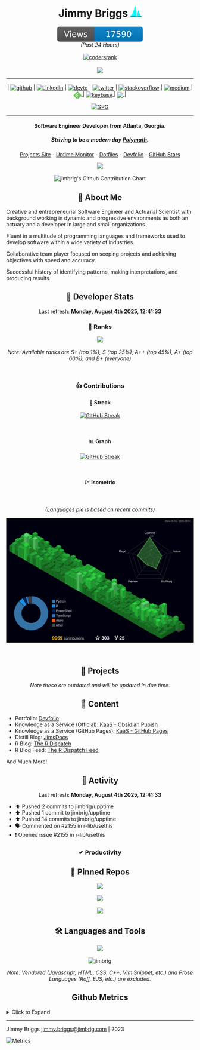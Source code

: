 <!--- 
Thanks for viewing the source code. #realdevs
-->

<h1 align="center">Jimmy Briggs   <a href="#" target="blank"><img alt="Image of profile-views" src="https://github.com/jimbrig/profile-views/blob/master/graph/427463930/small/week.png" height="30" /></a></h1>

<p align="center"><a href="https//github.com/jimbrig/profile-views" target="blank"><img align="center" src="https://github.com/jimbrig/profile-views/blob/master/svg/profile/badge.svg" alt="views" /></a><br><em>(Past 24 Hours)</em></p>

<p align="center">
  <a href="https://profile.codersrank.io/user/jimbrig/" target="blank"><img align="center" src="https://img.shields.io/badge/CodersRank-jimbrig-success?style=social&logo=codersrank" alt="codersrank" /></a>
  <br>
  <br>
  <a href="https://www.powershellgallery.com/profiles/jimbrig"><img align="center" src="https://img.shields.io/badge/Total%20PSGallery%20Downloads-~15,777-blue"/></a>
</p>

***

<p align="center"> | 
  <a href="https://github.com/jimbrig" target="blank">
    <img align="center" src="https://img.shields.io/github/followers/jimbrig?label=Follow&style=social" alt="github" />
  </a> | 
  <a href="https://linkedin.com/in/jimbrig" target="blank">
    <img align="center" src="https://img.shields.io/badge/linkedin-%230077B5.svg?style=for-the-badge&logo=linkedin&logoColor=white" alt="LinkedIn" height="18px" />
  </a> | 
  <a href="https://dev.to/jimbrig" target="blank">
    <img align="center" src="https://img.shields.io/badge/dev.to-0A0A0A?style=for-the-badge&logo=dev.to&logoColor=white" alt="devto" height="18px" />
  </a> | 
  <a href="https://twitter.com/jimbrig2011" target="blank">
    <img align="center" src="https://img.shields.io/twitter/follow/jimbrig2011?style=social" alt="twitter" height="18px" />
  </a> | 
  <a href="https://stackoverflow.com/users/jimbrig" target="blank">
    <img align="center" src="https://img.shields.io/badge/-Stackoverflow-FE7A16?style=for-the-badge&logo=stack-overflow&logoColor=white" alt="stackoverflow" height="18px" />
  </a> | 
  <a href="https://medium.com/jimbrig" target="blank">
    <img align="center" src="https://img.shields.io/badge/Medium-12100E?style=for-the-badge&logo=medium&logoColor=white" alt="medium" height="18px" />
  </a> | 
  <a href="https://feedly.com/i/subscription/feed%2Fhttps%3A%2F%2Ffeedly.com%2Ff%2FqOVW62nvaI7U3Fp6BLtRqKnY" target="blank">
    <img align="center" src="assets/feedly.svg" alt="feedly" height="18px" />
  </a> | 
  <a href="https://keybase.io/jimbrig" target="blank">
    <img align="center" src="https://keybase.io/favicon.ico" alt="keybase" height="18px" />
  </a> |
  <a href="https://goodreads.com/jimbrig" target="blank">
    <img align="center" src="https://img.shields.io/badge/Goodreads-F3F1EA?style=for-the-badge&logo=goodreads&logoColor=372213" height="18px" />
   </a> |
</p>

<p align="center"><a href="https://github.com/jimbrig.gpg"><img alt="GPG" src="https://img.shields.io/keybase/pgp/jimbrig?label=PGP"></img></a></p>

<hr>

<h4 align="center">Software Engineer Developer from Atlanta, Georgia.</h4>

<h5 align="center">Striving to be a modern day <em><strong><a href="https://en.wikipedia.org/wiki/Polymath">Polymath</strong></a>.</em></h5>

<p align="center"><a href="https://docs.jimbrig.com/projects">Projects Site</a> - <a href="https://docs.jimbrig.com/upptime">Uptime Monitor</a> - <a href="https://github.com/jimbrig/jimsdots">Dotfiles</a> - <a href="https://docs.jimbrig.com/devpholio">Devfolio</a> - <a href="https://jimsshinyapps.shinyapps.io/jimsghstars">GitHub Stars</a></p>

<p align="center"><a href="https://github.com/jimbrig/jimbrig/actions/workflows/all-actions.yml"><img src="https://github.com/jimbrig/jimbrig/actions/workflows/all-actions.yml/badge.svg?branch=main"></img></a></p>

<p align="center"><img src="https://ghchart.rshah.org/409ba5/jimbrig" alt="jimbrig's Github Contribution Chart" /></p>

<h2 align="center">🧬 About Me</h2>

Creative and entrepreneurial Software Engineer and Actuarial Scientist with background working in dynamic and progressive environments as both an actuary and a developer in large and small organizations.

Fluent in a multitude of programming languages and frameworks used to develop software within a wide variety of industries.

Collaborative team player focused on scoping projects and achieving objectives with speed and accuracy.

Successful history of identifying patterns, making interpretations, and producing results.

<h2 align="center">💪 Developer Stats</h2>

<p align="center">
  Last refresh: 
  <b>Monday, August 4th 2025, 12:41:33</b>
</p>

<h3  align="center">🏅 Ranks</h3>

<p align="center">
  <a href="http://github-readme-stats.jimbrig.com/api?username=jimbrig&count_private=true&show_icons=true&include_all_commits=true&theme=transparent">
    <img src="http://github-readme-stats.jimbrig.com/api?username=jimbrig&count_private=true&show_icons=true&include_all_commits=true&theme=transparent" />
  </a>
  <br><p align="center"><em>Note: Available ranks are S+ (top 1%), S (top 25%), A++ (top 45%), A+ (top 60%), and B+ (everyone)</em></p>
</p>

<br>

<h3 align="center">👍 Contributions</h3>

<h4 align="center">📆 Streak</h4>

<p class="rich-diff-level-zero" align="center">
  <a href="https://github-readme-streak-stats.herokuapp.com/?user=jimbrig&theme=dark" rel="nofollow" class="rech-diff-level-one">
    <img src="https://github-readme-streak-stats.herokuapp.com/?user=jimbrig&theme=dark" alt="GitHub Streak" data-canonical-src="https://github-readme-streak-stats.herokuapp.com/?user=jimbrig&theme=dark" style="max-width:100%;">
   </a>
</p>

<br>

<h4 align="center">📊 Graph</h4>

<p class="rich-diff-level-zero" align="center">
  <a href="https://github-readme-activity-graph.vercel.app/graph?username=jimbrig&theme=react-dark" rel="nofollow" class="rech-diff-level-one">
    <img
      src="https://github-readme-activity-graph.vercel.app/graph?username=jimbrig&theme=react-dark"
      alt="GitHub Streak" data-canonical-src="https://github-readme-activity-graph.vercel.app/graph?username=jimbrig&theme=react-dark"
      style="max-width:100%;"
    >
  </a>
</p>

<br>

<h4 align="center">💹 Isometric</h4>
<br><p align="center"><em>(Languages pie is based on recent commits)</em></p>
<p align="center">
	<a href="./profile-3d-contrib/profile-night-green.svg">
		<img width="900em" src="./profile-3d-contrib/profile-night-green.svg">
	</a>
</p>

<br>
<h2 align="center">🏁 Projects</h2>
<p align="center"><em>Note these are outdated and will be updated in due time.</em></p>

<!-- START OF PROFILE STACK, DO NOT REMOVE -->

<!-- END OF PROFILE STACK, DO NOT REMOVE -->

<h2 align="center">📃 Content</h2>

- Portfolio: [Devfolio](https://devfolio.jimbrig.com)
- Knowledge as a Service (Official): [KaaS - Obsidian Pubish](https://publish.obsidian.md/kaas-published/) 
- Knowledge as a Service (GitHub Pages): [KaaS - GitHub Pages](https://kaas.jimbrig.com/)  
- Distill Blog: [JimsDocs](https://jimbrig.github.io/jimsdocs/)
- R Blog: [The R Dispatch](https://therdispatch.jimbrig.com/) 
- R Blog Feed: [The R Dispatch Feed](https://feedly.com/i/subscription/feed%2Fhttps%3A%2F%2Ffeedly.com%2Ff%2FqOVW62nvaI7U3Fp6BLtRqKnY)

And Much More!

<!-- BLOG-POST-LIST:START -->
<!--FEED:{"rows": 5, "select": ["feed"], "raw": true, "title": true }-->
<!-- BLOG-POST-LIST:END -->

<h2 align="center">💼 Activity</h2>

<p align="center">
  Last refresh: 
  <b>Monday, August 4th 2025, 12:41:33</b>
</p>

* ⬆️ Pushed 2 commits to jimbrig/upptime
* ⬆️ Pushed 1 commit to jimbrig/upptime
* ⬆️ Pushed 14 commits to jimbrig/upptime
* 🗣 Commented on #2155 in r-lib/usethis
* ❗️ Opened issue #2155 in r-lib/usethis

<h3 align="center">✔ Productivity</h3>

<!-- TODO-IST:START -->
<!-- TODO-IST:END -->

<h2 align="center">📌 Pinned Repos</h2>

<p align="center">
 <a href="https://github.com/jimbrig/jimsdots">
   <img src="https://github-readme-stats.jimbrig.com/api/pin/?username=jimbrig&repo=jimsdots&show_owner=true&theme=transparent">
 </a>
</p>

<p align="center">
 <a href="https://github.com/jimbrig/KaaS">
   <img src="https://github-readme-stats.jimbrig.com/api/pin/?username=jimbrig&repo=kaas&show_owner=true&theme=transparent">
 </a>
</p>

<p align="center">
 <a href="https://github.com/jimbrig/lossrx">
   <img src="https://github-readme-stats.jimbrig.com/api/pin/?username=jimbrig&repo=lossrx&show_owner=true&theme=transparent">
 </a>
</p>

<h2 align="center">🛠 Languages and Tools</h2>

<p align="center"><a href="https://stackshare.io/jimbrig/developer-tools"><img src="http://img.shields.io/badge/Tech-Stack-0690fa.svg?style=flat"/></a></p>

<p align="center"><img src="https://github-readme-stats.jimbrig.com/api/top-langs?username=jimbrig&show_icons=true&locale=en&hide=html,javascript,css,AutoHotKey,Roff,EJS,C%2B%2B,Vim%20Snippet,Stylus&theme=transparent&langs_count=10&layout=compact&card_width=400" alt="jimbrig" /></p>
<p align="center"><em>Note: Vendored (Javascript, HTML, CSS, C++, Vim Snippet, etc.) and Prose Languages (Roff, EJS, etc.) are excluded.</em></p>

<h2 align="center">Github Metrics</h2>

<details><summary>Click to Expand</summary>
  <p align="center">
    <a href="#" target="blank"><img align="center" src="github-metrics.svg" /></a>
  </p>
</details>

***

JImmy Briggs <jimmy.briggs@jimbrig.com> | 2023

![Metrics](https://metrics.lecoq.io/jimbrig?template=classic&gists=1&isocalendar=1&languages=1&stars=1&habits=1&sponsors=1&repositories=1&achievements=1&activity=1&notable=1&code=1&projects=1&introduction=1&base=header%2C%20activity%2C%20community%2C%20repositories%2C%20metadata&base.indepth=false&base.hireable=false&base.skip=false&repositories.batch=100&repositories.forks=false&repositories.affiliations=owner&isocalendar=false&isocalendar.duration=full-year&languages=false&languages.ignored=html%2C%20css%2C%20javascript&languages.limit=8&languages.threshold=0%25&languages.other=true&languages.colors=github&languages.sections=most-used&languages.indepth=false&languages.analysis.timeout=15&languages.analysis.timeout.repositories=7.5&languages.categories=markup%2C%20programming&languages.recent.categories=markup%2C%20programming&languages.recent.load=300&languages.recent.days=14&stars=false&stars.limit=10&habits=false&habits.from=200&habits.days=14&habits.facts=true&habits.charts=false&habits.charts.type=classic&habits.trim=false&habits.languages.limit=8&habits.languages.threshold=0%25&sponsors=false&sponsors.sections=goal%2C%20list%2C%20about&sponsors.past=false&sponsors.size=24&sponsors.title=Sponsor%20Me!&repositories=false&repositories.pinned=0&repositories.starred=0&repositories.random=0&repositories.order=featured%2C%20pinned%2C%20starred%2C%20random&achievements=false&achievements.threshold=C&achievements.secrets=true&achievements.display=detailed&achievements.limit=0&notable=false&notable.from=organization&notable.repositories=false&notable.indepth=false&notable.types=commit&notable.self=false&activity=false&activity.limit=5&activity.load=300&activity.days=14&activity.visibility=all&activity.timestamps=false&activity.filter=all&code=false&code.lines=12&code.load=400&code.days=3&code.visibility=public&gists=false&projects=false&projects.limit=4&projects.descriptions=false&introduction=false&introduction.title=true&config.timezone=America%2FNew_York)

<!--  <p align="center"><a href="https://cr-ss-service.azurewebsites.net/api/ScreenShot?widget=summary&username=jimbrig&badges=2&show-avatar=false&style=--header-bg-color:%23000;--border-radius:10px" target="blank"><img src="https://cr-ss-service.azurewebsites.net/api/ScreenShot?widget=summary&username=jimbrig&badges=2&show-avatar=false&style=--header-bg-color:%23000;--border-radius:10px" alt="thing" /></a></p>

<p align="center"><a href="https://cr-skills-chart-widget.azurewebsites.net/api/api?username=jimbrig&skills=Python,R,HCL,SQL,Shell,TSQL,TypeScript,CSS,SCSS,Other&width=820" target="blank"><img src="https://cr-skills-chart-widget.azurewebsites.net/api/api?username=jimbrig&skills=Python,R,HCL,SQL,Shell,TSQL,TypeScript,CSS,SCSS,Other&width=820" alt="thing" /></a></p>

<p align="center"><a href="https://cr-ss-service.azurewebsites.net/api/ScreenShot?widget=work-experience&username=jimbrig&max-items=5&logos=true&style=--item-bg-color:e6e6e6;--item-border-radius:15px" target="blank"><img src="https://cr-ss-service.azurewebsites.net/api/ScreenShot?widget=work-experience&username=jimbrig&max-items=5&logos=true&style=--item-bg-color:e6e6e6;--item-border-radius:15px" alt="thing" /></a></p>

-->
